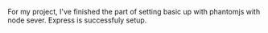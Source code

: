 For my project, I've finished the part of setting basic up with phantomjs with node sever. Express is successfuly setup.